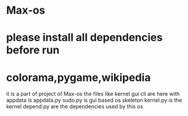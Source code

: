 # Max-os
# please install all dependencies before run
# colorama,pygame,wikipedia
it is a part of project of Max-os the files like kernel gui cli are here with appdata is appdata.py
sudo.py is gui based os skeleton kernel.py is the kernel depend.py are the dependencies used by this os
